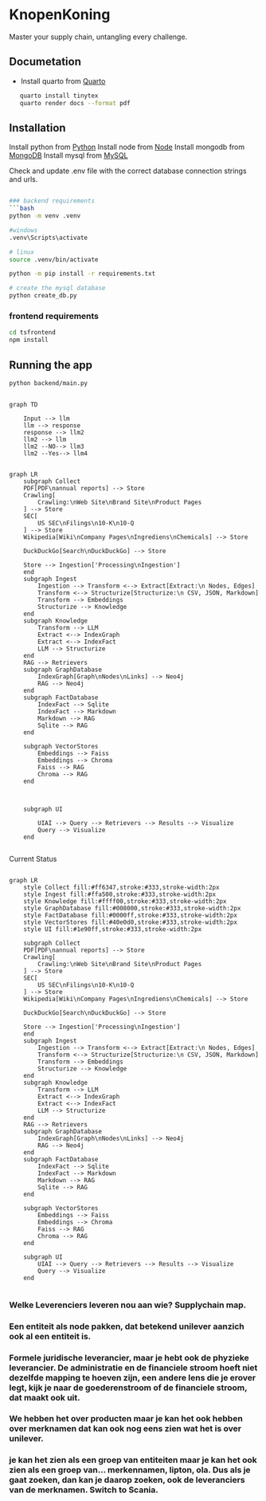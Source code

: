 # KnopenKoning
Master your supply chain, untangling every challenge.

## Documetation 

 - Install quarto from [Quarto](https://quarto.org/docs/download/)
 ```bash
    quarto install tinytex
    quarto render docs --format pdf
 ```

## Installation

Install python from [Python](https://www.python.org/downloads/)
Install node from [Node](https://nodejs.org/en/download/)
Install mongodb from [MongoDB](https://www.mongodb.com/try/download/community)
Install mysql from [MySQL](https://dev.mysql.com/downloads/installer/)

Check and update .env file with the correct database connection strings and urls.

```bash

### backend requirements
```bash
python -m venv .venv    

#windows
.venv\Scripts\activate  

# linux
source .venv/bin/activate

python -m pip install -r requirements.txt

# create the mysql database
python create_db.py

``` 

### frontend requirements

```bash
cd tsfrontend
npm install
```


## Running the app
```bash
python backend/main.py
```



```mermaid

graph TD

    Input --> llm
    llm --> response
    response --> llm2
    llm2 --> llm
    llm2 --NO--> llm3
    llm2 --Yes--> llm4

```



```mermaid

graph LR
    subgraph Collect
    PDF[PDF\nannual reports] --> Store
    Crawling[
        Crawling:\nWeb Site\nBrand Site\nProduct Pages
    ] --> Store
    SEC[
        US SEC\nFilings\n10-K\n10-Q
    ] --> Store
    Wikipedia[Wiki\nCompany Pages\nIngrediens\nChemicals] --> Store

    DuckDuckGo[Search\nDuckDuckGo] --> Store

    Store --> Ingestion['Processing\nIngestion']
    end
    subgraph Ingest
        Ingestion --> Transform <--> Extract[Extract:\n Nodes, Edges]
        Transform <--> Structurize[Structurize:\n CSV, JSON, Markdown]
        Transform --> Embeddings
        Structurize --> Knowledge
    end
    subgraph Knowledge
        Transform --> LLM
        Extract <--> IndexGraph
        Extract <--> IndexFact
        LLM --> Structurize
    end
    RAG --> Retrievers
    subgraph GraphDatabase
        IndexGraph[Graph\nNodes\nLinks] --> Neo4j 
        RAG --> Neo4j
    end
    subgraph FactDatabase
        IndexFact --> Sqlite 
        IndexFact --> Markdown
        Markdown --> RAG
        Sqlite --> RAG
    end

    subgraph VectorStores
        Embeddings --> Faiss
        Embeddings --> Chroma
        Faiss --> RAG
        Chroma --> RAG
    end



    subgraph UI
       
        UIAI --> Query --> Retrievers --> Results --> Visualize
        Query --> Visualize
    end


```


Current Status



```mermaid

graph LR
    style Collect fill:#ff6347,stroke:#333,stroke-width:2px
    style Ingest fill:#ffa500,stroke:#333,stroke-width:2px
    style Knowledge fill:#ffff00,stroke:#333,stroke-width:2px
    style GraphDatabase fill:#008000,stroke:#333,stroke-width:2px
    style FactDatabase fill:#0000ff,stroke:#333,stroke-width:2px
    style VectorStores fill:#40e0d0,stroke:#333,stroke-width:2px
    style UI fill:#1e90ff,stroke:#333,stroke-width:2px

    subgraph Collect
    PDF[PDF\nannual reports] --> Store
    Crawling[
        Crawling:\nWeb Site\nBrand Site\nProduct Pages
    ] --> Store
    SEC[
        US SEC\nFilings\n10-K\n10-Q
    ] --> Store
    Wikipedia[Wiki\nCompany Pages\nIngrediens\nChemicals] --> Store

    DuckDuckGo[Search\nDuckDuckGo] --> Store

    Store --> Ingestion['Processing\nIngestion']
    end
    subgraph Ingest
        Ingestion --> Transform <--> Extract[Extract:\n Nodes, Edges]
        Transform <--> Structurize[Structurize:\n CSV, JSON, Markdown]
        Transform --> Embeddings
        Structurize --> Knowledge
    end
    subgraph Knowledge
        Transform --> LLM
        Extract <--> IndexGraph
        Extract <--> IndexFact
        LLM --> Structurize
    end
    RAG --> Retrievers
    subgraph GraphDatabase
        IndexGraph[Graph\nNodes\nLinks] --> Neo4j 
        RAG --> Neo4j
    end
    subgraph FactDatabase
        IndexFact --> Sqlite 
        IndexFact --> Markdown
        Markdown --> RAG
        Sqlite --> RAG
    end

    subgraph VectorStores
        Embeddings --> Faiss
        Embeddings --> Chroma
        Faiss --> RAG
        Chroma --> RAG
    end

    subgraph UI
        UIAI --> Query --> Retrievers --> Results --> Visualize
        Query --> Visualize
    end


```


### Welke Leverenciers leveren nou aan wie? Supplychain map.
### Een entiteit als node pakken, dat betekend unilever aanzich ook al een entiteit is. 
### Formele juridische leverancier, maar je hebt ook de phyzieke leverancier. De administratie en de financiele stroom hoeft niet dezelfde mapping te hoeven zijn, een andere lens die je erover legt, kijk je naar de goederenstroom of de financiele stroom, dat maakt ook uit. 
### We hebben het over producten maar je kan het ook hebben over merknamen dat kan ook nog eens zien wat het is over unilever. 
### je kan het zien als een groep van entiteiten maar je kan het ook zien als een groep van... merkennamen, lipton, ola. Dus als je gaat zoeken, dan kan je daarop zoeken, ook de leveranciers van de merknamen. Switch to Scania.

